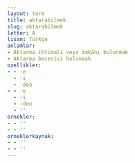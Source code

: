 ```yaml
---
layout: term
title: aktarabilmek
slug: aktarabilmek
letter: A
lisan: Türkçe
anlamlar:
- Aktarma ihtimali veya imkânı bulunmak
- Aktarma becerisi bulunmak
ozellikler:
- - -e
  - -i
  - -den
- - -e
  - -i
  - -den
  - ''
ornekler:
- - ''
- - ''
orneklerkaynak:
- - ''
- - ''
---
```

